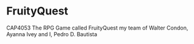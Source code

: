 # FruityQuest
CAP4053 The RPG Game called FruityQuest my team of Walter Condon, Ayanna Ivey and I, Pedro D. Bautista

